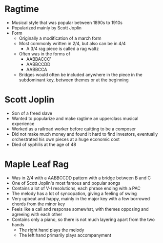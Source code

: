 # Ragtime

- Musical style that was popular between 1890s to 1910s
- Popularized mainly by Scott Joplin
- Form
	- Originally a modification of a march form
	- Most commonly written in 2/4, but also can be in 4/4
		- A 3/4 rag piece is called a rag waltz
	- Often was in the forms of
		- AABBACCC′
		- AABBCCDD
		- AABBCCA
	- Bridges would often be included anywhere in the piece in the subdominant key, between themes or at the beginning

# Scott Joplin

- Son of a freed slave
- Wanted to popularize and make ragtime an upperclass musical experience
- Worked as a railroad worker before quitting to be a composer
- Did not make much money and found it hard to find investors, eventually orchestrated his own pieces at a huge economic cost
- Died of syphilis at the age of 48

# Maple Leaf Rag

- Was in 2/4 with a AABBCCDD pattern with a bridge between B and C
- One of Scott Joplin's most famous and popular songs
- Contains a lot of V-I resolutions, each phrase ending with a PAC
- The melody has a lot of syncopation, giving a feeling of swing
- Very upbeat and happy, mainly in the major key with a few borrowed chords from the minor key
- Feels like a call and response somewhat, with themes opposing and agreeing with each other
- Contains only a piano, so there is not much layering apart from the two hands
	- The right hand plays the melody
	- The left hand primarily plays accompanyment 
